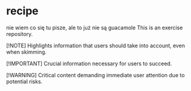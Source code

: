 #  recipe

nie wiem co się tu pisze, ale to już nie są guacamole
This is an exercise repository.

[!NOTE]
Highlights information that users should take into account, even when skimming.

[!IMPORTANT]
Crucial information necessary for users to succeed.

[!WARNING]
Critical content demanding immediate user attention due to potential risks.
